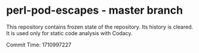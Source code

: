 # perl-pod-escapes - master branch

This repository contains frozen state of the repository.
Its history is cleared. It is used only for static code
analysis with Codacy.

Commit Time: 1710997227